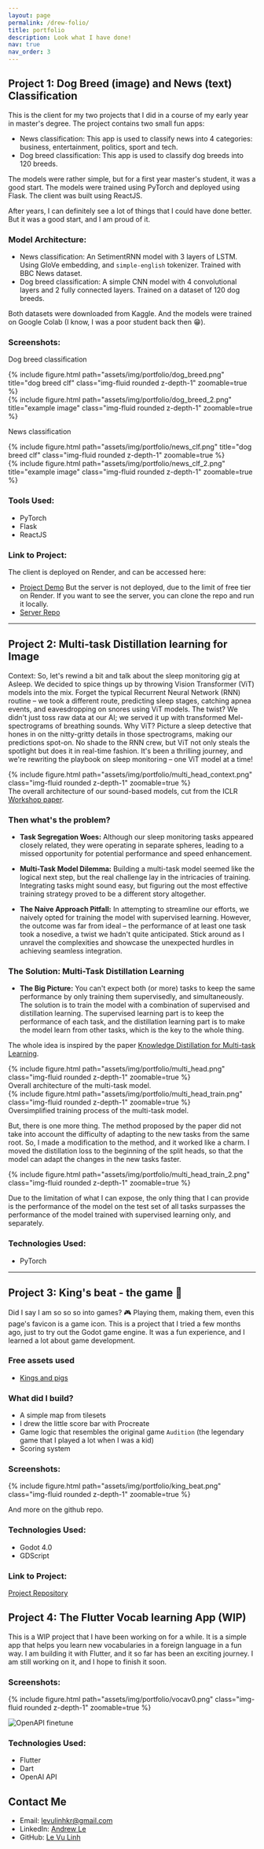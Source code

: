 ```yaml
---
layout: page
permalink: /drew-folio/
title: portfolio
description: Look what I have done!
nav: true
nav_order: 3
---
```




## Project 1: Dog Breed (image) and News (text) Classification

This is the client for my two projects that I did in a course of my early year in master's degree. The project contains two small fun apps:
- News classification: This app is used to classify news into 4 categories: business, entertainment, politics, sport and tech.
- Dog breed classification: This app is used to classify dog breeds into 120 breeds.

The models were rather simple, but for a first year master's student, it was a good start. The models were trained using PyTorch and deployed using Flask. The client was built using ReactJS.

After years, I can definitely see a lot of things that I could have done better. But it was a good start, and I am proud of it.

### Model Architecture:
- News classification: An SetimentRNN model with 3 layers of LSTM. Using GloVe embedding, and `simple-english` tokenizer. Trained with BBC News dataset.
- Dog breed classification: A simple CNN model with 4 convolutional layers and 2 fully connected layers. Trained on a dataset of 120 dog breeds.

Both datasets were downloaded from Kaggle. And the models were trained on Google Colab (I know, I was a poor student back then 😁).

### Screenshots:

Dog breed classification
<div class="row mt-3">
    <div class="col-sm mt-3 mt-md-0">
        {% include figure.html path="assets/img/portfolio/dog_breed.png" title="dog breed clf" class="img-fluid rounded z-depth-1" zoomable=true %}
    </div>
    <div class="col-sm mt-3 mt-md-0">
        {% include figure.html path="assets/img/portfolio/dog_breed_2.png" title="example image" class="img-fluid rounded z-depth-1" zoomable=true %}
    </div>
</div>


News classification
<div class="row mt-3">
    <div class="col-sm mt-3 mt-md-0">
        {% include figure.html path="assets/img/portfolio/news_clf.png" title="dog breed clf" class="img-fluid rounded z-depth-1" zoomable=true %}
    </div>
    <div class="col-sm mt-3 mt-md-0">
        {% include figure.html path="assets/img/portfolio/news_clf_2.png" title="example image" class="img-fluid rounded z-depth-1" zoomable=true %}
    </div>
</div>

### Tools Used:

- PyTorch
- Flask
- ReactJS

### Link to Project:
The client is deployed on Render, and can be accessed here:
- [Project Demo](https://what-the-dog.onrender.com)
But the server is not deployed, due to the limit of free tier on Render. If you want to see the server, you can clone the repo and run it locally.
- [Server Repo](https://github.com/levulinh/what-the-dog-flask)

---

## Project 2: Multi-task Distillation learning for Image

Context: So, let's rewind a bit and talk about the sleep monitoring gig at Asleep. We decided to spice things up by throwing Vision Transformer (ViT) models into the mix. Forget the typical Recurrent Neural Network (RNN) routine – we took a different route, predicting sleep stages, catching apnea events, and eavesdropping on snores using ViT models. The twist? We didn't just toss raw data at our AI; we served it up with transformed Mel-spectrograms of breathing sounds. Why ViT? Picture a sleep detective that hones in on the nitty-gritty details in those spectrograms, making our predictions spot-on. No shade to the RNN crew, but ViT not only steals the spotlight but does it in real-time fashion. It's been a thrilling journey, and we're rewriting the playbook on sleep monitoring – one ViT model at a time!

<div class="row mt-3">
    <div class="col-sm mt-3 mt-md-0">
        {% include figure.html path="assets/img/portfolio/multi_head_context.png" class="img-fluid rounded z-depth-1" zoomable=true %}
    </div>
</div>
<div class="caption">
    The overall architecture of our sound-based models, cut from the ICLR <a href="https://openreview.net/pdf?id=mIRztWMsVJ">Workshop paper</a>.
</div>

### Then what's the problem?
- **Task Segregation Woes:**
Although our sleep monitoring tasks appeared closely related, they were operating in separate spheres, leading to a missed opportunity for potential performance and speed enhancement.

- **Multi-Task Model Dilemma:**
Building a multi-task model seemed like the logical next step, but the real challenge lay in the intricacies of training. Integrating tasks might sound easy, but figuring out the most effective training strategy proved to be a different story altogether.

- **The Naive Approach Pitfall:**
In attempting to streamline our efforts, we naively opted for training the model with supervised learning. However, the outcome was far from ideal – the performance of at least one task took a nosedive, a twist we hadn't quite anticipated. Stick around as I unravel the complexities and showcase the unexpected hurdles in achieving seamless integration.

### The Solution: Multi-Task Distillation Learning

- **The Big Picture:**
You can't expect both (or more) tasks to keep the same performance by only training them supervisedly, and simultaneously. The solution is to train the model with a combination of supervised and distillation learning. The supervised learning part is to keep the performance of each task, and the distillation learning part is to make the model learn from other tasks, which is the key to the whole thing.

The whole idea is inspired by the paper [Knowledge Distillation for Multi-task Learning](https://arxiv.org/abs/2007.06889).

<div class="row mt-3">
    <div class="col-sm mt-3 mt-md-0">
        {% include figure.html path="assets/img/portfolio/multi_head.png" class="img-fluid rounded z-depth-1" zoomable=true %}
    </div>
</div>
<div class="caption">
    Overall architecture of the multi-task model.
</div>

<div class="row mt-3">
    <div class="col-sm mt-3 mt-md-0">
        {% include figure.html path="assets/img/portfolio/multi_head_train.png" class="img-fluid rounded z-depth-1" zoomable=true %}
    </div>
</div>
<div class="caption">
    Oversimplified training process of the multi-task model.
</div>

But, there is one more thing. The method proposed by the paper did not take into account the difficulty of adapting to the new tasks from the same root. So, I made a modification to the method, and it worked like a charm.
I moved the distillation loss to the beginning of the split heads, so that the model can adapt the changes in the new tasks faster.

<div class="row mt-3">
    <div class="col-sm mt-3 mt-md-0">
        {% include figure.html path="assets/img/portfolio/multi_head_train_2.png" class="img-fluid rounded z-depth-1" zoomable=true %}
    </div>
</div>

Due to the limitation of what I can expose, the only thing that I can provide is the performance of the model on the test set of all tasks surpasses the performance of the model trained with supervised learning only, and separately.

### Technologies Used:

- PyTorch

---

## Project 3: King's beat - the game 👾

Did I say I am so so so into games? 🎮 Playing them, making them, even this page's favicon is a game icon. This is a project that I tried a few months ago, just to try out the Godot game engine. It was a fun experience, and I learned a lot about game development.

### Free assets used
- [Kings and pigs](https://pixelfrog-assets.itch.io/kings-and-pigs)

### What did I build?
- A simple map from tilesets
- I drew the little score bar with Procreate
- Game logic that resembles the original game `Audition` (the legendary game that I played a lot when I was a kid)
- Scoring system

### Screenshots:
<div class="row mt-3">
    <div class="col-sm mt-3 mt-md-0">
        {% include figure.html path="assets/img/portfolio/king_beat.png" class="img-fluid rounded z-depth-1" zoomable=true %}
    </div>
</div>

And more on the github repo.

### Technologies Used:

- Godot 4.0
- GDScript

### Link to Project:

[Project Repository](https://github.com/levulinh/king-beat-game/tree/main)


## Project 4: The Flutter Vocab learning App (WIP)
This is a WIP project that I have been working on for a while. It is a simple app that helps you learn new vocabularies in a foreign language in a fun way. I am building it with Flutter, and it so far has been an exciting journey. I am still working on it, and I hope to finish it soon.

### Screenshots:
<div class="row mt-3">
    <div class="col-sm mt-3 mt-md-0">
        {% include figure.html path="assets/img/portfolio/vocav0.png" class="img-fluid rounded z-depth-1" zoomable=true %}
    </div>
</div>

![OpenAPI finetune](/assets/img/portfolio/openai_finetune.png.png)

### Technologies Used:
- Flutter
- Dart
- OpenAI API


## Contact Me

- Email: levulinhkr@gmail.com
- LinkedIn: [Andrew Le](https://www.linkedin.com/in/andrew-le-d28m08y19/)
- GitHub: [Le Vu Linh](https://github.com/levulinh)
